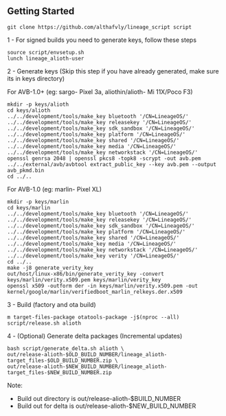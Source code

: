 Getting Started
---------------

    git clone https://github.com/althafvly/lineage_script script

1 - For signed builds you need to generate keys, follow these steps

    source script/envsetup.sh
    lunch lineage_alioth-user

2 - Generate keys (Skip this step if you have already generated, make sure its in keys directory)

For AVB-1.0+ (eg: sargo- Pixel 3a, aliothin/alioth- Mi 11X/Poco F3)

    mkdir -p keys/alioth
    cd keys/alioth
    ../../development/tools/make_key bluetooth '/CN=LineageOS/'
    ../../development/tools/make_key releasekey '/CN=LineageOS/'
    ../../development/tools/make_key sdk_sandbox '/CN=LineageOS/'
    ../../development/tools/make_key platform '/CN=LineageOS/'
    ../../development/tools/make_key shared '/CN=LineageOS/'
    ../../development/tools/make_key media '/CN=LineageOS/'
    ../../development/tools/make_key networkstack '/CN=LineageOS/'
    openssl genrsa 2048 | openssl pkcs8 -topk8 -scrypt -out avb.pem
    ../../external/avb/avbtool extract_public_key --key avb.pem --output avb_pkmd.bin
    cd ../..

For AVB-1.0 (eg: marlin- Pixel XL)

    mkdir -p keys/marlin
    cd keys/marlin
    ../../development/tools/make_key bluetooth '/CN=LineageOS/'
    ../../development/tools/make_key releasekey '/CN=LineageOS/'
    ../../development/tools/make_key sdk_sandbox '/CN=LineageOS/'
    ../../development/tools/make_key platform '/CN=LineageOS/'
    ../../development/tools/make_key shared '/CN=LineageOS/'
    ../../development/tools/make_key media '/CN=LineageOS/'
    ../../development/tools/make_key networkstack '/CN=LineageOS/'
    ../../development/tools/make_key verity '/CN=LineageOS/'
    cd ../..
    make -j8 generate_verity_key
    out/host/linux-x86/bin/generate_verity_key -convert keys/marlin/verity.x509.pem keys/marlin/verity_key
    openssl x509 -outform der -in keys/marlin/verity.x509.pem -out kernel/google/marlin/verifiedboot_marlin_relkeys.der.x509

3 - Build (factory and ota build)

    m target-files-package otatools-package -j$(nproc --all)
    script/release.sh alioth

4 - (Optional) Generate delta packages (Incremental updates)

    bash script/generate_delta.sh alioth \
    out/release-alioth-$OLD_BUILD_NUMBER/lineage_alioth-target_files-$OLD_BUILD_NUMBER.zip \
    out/release-alioth-$NEW_BUILD_NUMBER/lineage_alioth-target_files-$NEW_BUILD_NUMBER.zip

Note:
- Build out directory is out/release-alioth-$BUILD_NUMBER
- Build out for delta is out/release-alioth-$NEW_BUILD_NUMBER

